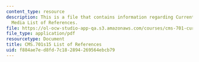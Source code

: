 ```yaml
---
content_type: resource
description: This is a file that contains information regarding Current Debates in
  Media List of References.
file: https://ol-ocw-studio-app-qa.s3.amazonaws.com/courses/cms-701-current-debates-in-media-spring-2015/f884ae7ed8fd7c182894269564ebcb79_MITCMS_701S15_References.pdf
file_type: application/pdf
resourcetype: Document
title: CMS.701s15 List of References
uid: f884ae7e-d8fd-7c18-2894-269564ebcb79
---
```

